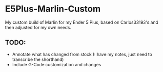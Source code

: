 # E5Plus-Marlin-Custom
My custom build of Marlin for my Ender 5 Plus, based on Carlos33193's and then adjusted for my own needs.

## TODO:
- Annotate what has changed from stock (I have my notes, just need to transcribe the shorthand)
- Include G-Code customization and changes
